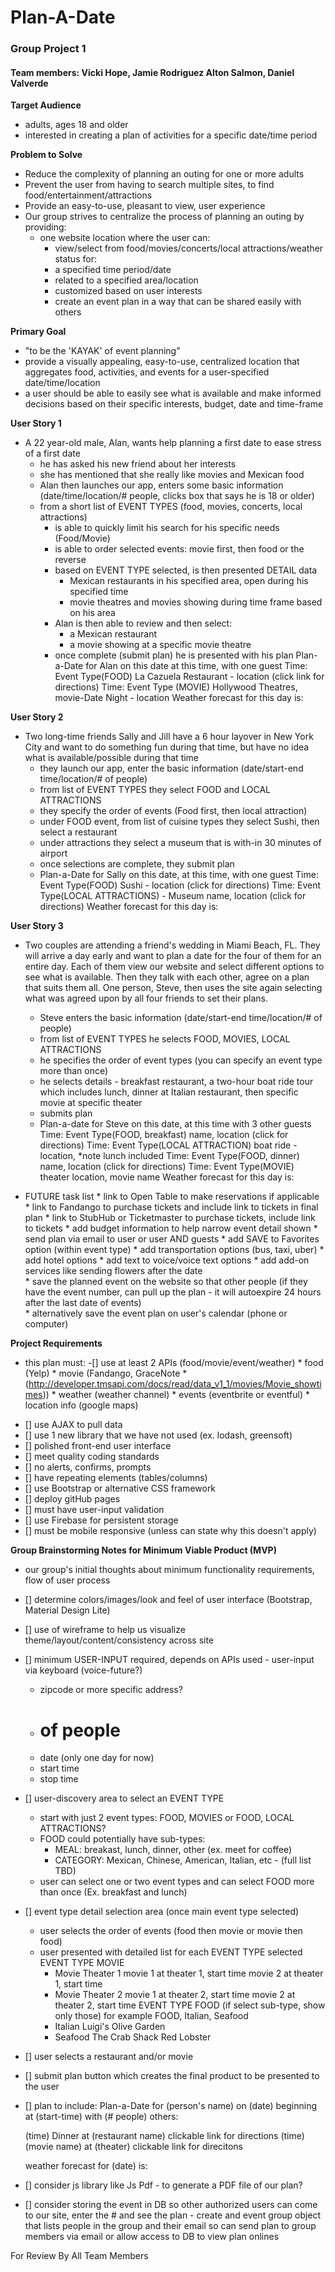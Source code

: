 # Plan-A-Date 

### Group Project 1
#### Team members: Vicki Hope, Jamie Rodriguez Alton Salmon, Daniel Valverde

**Target Audience**
* adults, ages 18 and older
* interested in creating a plan of activities for a specific date/time period

**Problem to Solve**
* Reduce the complexity of planning an outing for one or more adults
* Prevent the user from having to search multiple sites, to find food/entertainment/attractions
* Provide an easy-to-use, pleasant to view, user experience 
* Our group strives to centralize the process of planning an outing by providing:
    * one website location where the user can:
        * view/select from food/movies/concerts/local attractions/weather status for:
        * a specified time period/date
        * related to a specified area/location
        * customized based on user interests
        * create an event plan in a way that can be shared easily with others

**Primary Goal**
* "to be the 'KAYAK' of event planning"
* provide a visually appealing, easy-to-use, centralized location that aggregates food, activities, and events for a user-specified date/time/location
* a user should be able to easily see what is available and make informed decisions based on their specific interests, budget, date and time-frame

**User Story 1**
* A 22 year-old male, Alan, wants help planning a first date to ease stress of a first date
    * he has asked his new friend about her interests
    * she has mentioned that she really like movies and Mexican food
    * Alan then launches our app, enters some basic information (date/time/location/# people,   clicks box that says he is 18 or older)
    * from a short list of EVENT TYPES (food, movies, concerts, local attractions)
        * is able to quickly limit his search for his specific needs (Food/Movie) 
        * is able to order selected events: movie first, then food or the reverse
        * based on EVENT TYPE selected, is then presented DETAIL data
            * Mexican restaurants in his specified area, open during his specified time
            * movie theatres and movies showing during time frame based on his area
        * Alan is then able to review and then select:
            * a Mexican restaurant
            * a movie showing at a specific movie theatre
        * once complete (submit plan) he is presented with his plan
        Plan-a-Date for Alan on this date at this time, with one guest
            Time: Event Type(FOOD) La Cazuela Restaurant - location (click link for directions)
            Time: Event Type (MOVIE) Hollywood Theatres, movie-Date Night - location 
            Weather forecast for this day is: 
           
**User Story 2**
* Two long-time friends Sally and Jill have a 6 hour layover in New York City and want to do something fun during that time, but have no idea what is available/possible during that time
    * they launch our app, enter the basic information (date/start-end time/location/# of people)
    * from list of EVENT TYPES they select FOOD and LOCAL ATTRACTIONS
    * they specify the order of events (Food first, then local attraction)
    * under FOOD event, from list of cuisine types they select Sushi, then select a restaurant
    * under attractions they select a museum that is with-in 30 minutes of airport
    * once selections are complete, they submit plan
    * Plan-a-Date for Sally on this date, at this time, with one guest
        Time: Event Type(FOOD) Sushi - location (click for directions)
        Time: Event Type(LOCAL ATTRACTIONS) - Museum name, location (click for directions)
        Weather forecast for this day is:

**User Story 3**
* Two couples are attending a friend's wedding in Miami Beach, FL. They will arrive a day early and want to plan a date for the four of them for an entire day. Each of them view our website and select different options to see what is available. Then they talk with each other, agree on a plan that suits them all. One person, Steve, then uses the site again selecting what was agreed upon by all four friends to set their plans.

    * Steve enters the basic information (date/start-end time/location/# of people)
    * from list of EVENT TYPES he selects FOOD, MOVIES, LOCAL ATTRACTIONS
    * he specifies the order of event types (you can specify an event type more than once)
    * he selects details - breakfast restaurant, a two-hour boat ride tour which includes lunch, dinner at Italian restaurant, then specific movie at specific theater
    * submits plan
    * Plan-a-date for Steve on this date, at this time with 3 other guests
        Time: Event Type(FOOD, breakfast) name, location (click for directions)
        Time: Event Type(LOCAL ATTRACTION) boat ride - location, *note lunch included
        Time: Event Type(FOOD, dinner) name, location (click for directions)
        Time: Event Type(MOVIE) theater location, movie name
        Weather forecast for this day is: 
        
 * FUTURE task list
                * link to Open Table to make reservations if applicable
                * link to Fandango to purchase tickets and include link to tickets in final plan
                * link to StubHub or Ticketmaster to purchase tickets, include link to tickets
                * add budget information to help narrow event detail shown
                * send plan via email to user or user AND guests
                * add SAVE to Favorites option (within event type)
                * add transportation options (bus, taxi, uber)
                * add hotel options
                * add text to voice/voice text options
                * add add-on services like sending flowers after the date  
                * save the planned event on the website so that other people (if they have the 
                    event number, can pull up the plan - it will autoexpire 24 hours after the last date of events)  
                * alternatively save the event plan on user's calendar (phone or computer)

**Project Requirements**
* this plan must:
-[] use at least 2 APIs (food/movie/event/weather)
        * food (Yelp)
        * movie (Fandango, GraceNote *      (http://developer.tmsapi.com/docs/read/data_v1_1/movies/Movie_showtimes))
        * weather (weather channel)
        * events (eventbrite or eventful)
        * location info (google maps)
- [] use AJAX to pull data
- [] use 1 new library that we have not used (ex. lodash, greensoft)
- [] polished front-end user interface
- [] meet quality coding standards
- [] no alerts, confirms, prompts
- [] have repeating elements (tables/columns)
- [] use Bootstrap or alternative CSS framework
- [] deploy gitHub pages
- [] must have user-input validation
- [] use Firebase for persistent storage
- [] must be mobile responsive (unless can state why this doesn't apply)

**Group Brainstorming Notes for Minimum Viable Product (MVP)**
* our group's initial thoughts about minimum functionality requirements, flow of user process

- [] determine colors/images/look and feel of user interface (Bootstrap, Material Design Lite)
- [] use of wireframe to help us visualize theme/layout/content/consistency across site
- [] minimum USER-INPUT required, depends on APIs used - user-input via keyboard (voice-future?)
    - zipcode or more specific address?
    - # of people 
    - date (only one day for now)
    - start time
    - stop time
- [] user-discovery area to select an EVENT TYPE
    - start with just 2 event types: FOOD, MOVIES or FOOD, LOCAL ATTRACTIONS?
    - FOOD could potentially have sub-types:
        - MEAL: breakast, lunch, dinner, other (ex. meet for coffee)
        - CATEGORY: Mexican, Chinese, American, Italian, etc - (full list TBD)
    - user can select one or two event types and can select FOOD more than once (Ex. breakfast and lunch) 
- [] event type detail selection area (once main event type selected)
    - user selects the order of events (food then movie or movie then food)
    - user presented with detailed list for each EVENT TYPE selected
    EVENT TYPE MOVIE
        - Movie Theater 1
            movie 1 at theater 1, start time
            movie 2 at theater 1, start time
        - Movie Theater 2
            movie 1 at theater 2, start time
            movie 2 at theater 2, start time
    EVENT TYPE FOOD (if select sub-type, show only those) for example FOOD, Italian, Seafood
        - Italian
            Luigi's
            Olive Garden
        - Seafood
            The Crab Shack
            Red Lobster

- [] user selects a restaurant and/or movie
- [] submit plan button which creates the final product to be presented to the user
- [] plan to include: 
     Plan-a-Date for (person's name) on (date) beginning at (start-time) with (# people) others:

    (time) Dinner at (restaurant name) clickable link for directions
    (time) (movie name) at (theater) clickable link for direcitons

    weather forecast for (date) is: 
- [] consider js library like Js Pdf - to generate a PDF file of our plan?
- [] consider storing the event in DB so other authorized users can come to our site, enter the # and see the plan - create and event group object that lists people in the group and their email so can send plan to group members via email or allow access to DB to view plan onlines

For Review By All Team Members




    

